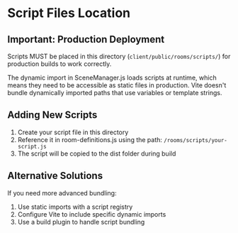 # Script Files Location

## Important: Production Deployment

Scripts MUST be placed in this directory (`client/public/rooms/scripts/`) for production builds to work correctly.

The dynamic import in SceneManager.js loads scripts at runtime, which means they need to be accessible as static files in production. Vite doesn't bundle dynamically imported paths that use variables or template strings.

## Adding New Scripts

1. Create your script file in this directory
2. Reference it in room-definitions.js using the path: `/rooms/scripts/your-script.js`
3. The script will be copied to the dist folder during build

## Alternative Solutions

If you need more advanced bundling:

1. Use static imports with a script registry
2. Configure Vite to include specific dynamic imports
3. Use a build plugin to handle script bundling
